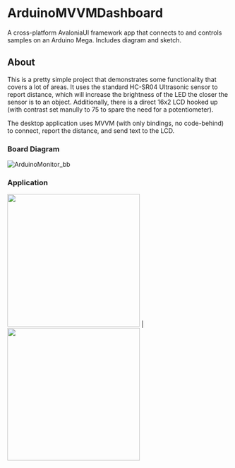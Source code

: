 # ArduinoMVVMDashboard
A cross-platform AvaloniaUI framework app that connects to and controls samples on an Arduino Mega. Includes diagram and sketch.

## About

This is a pretty simple project that demonstrates some functionality that covers a lot of areas. It uses the standard HC-SR04 Ultrasonic sensor to report distance, which will increase the brightness of the LED the closer the sensor is to an object. Additionally, there is a direct 16x2 LCD hooked up (with contrast set manully to 75 to spare the need for a potentiometer).

The desktop application uses MVVM (with only bindings, no code-behind) to connect, report the distance, and send text to the LCD.

### Board Diagram

![ArduinoMonitor_bb](https://user-images.githubusercontent.com/16778828/110229295-62c34e80-7ed6-11eb-84c9-bcf18a295495.png)

### Application

<img height="300" src="https://user-images.githubusercontent.com/16778828/110250290-8cb55900-7f48-11eb-9eda-c8fa81918c34.png"> | <img height="300" src="https://user-images.githubusercontent.com/16778828/110263728-8b565180-7f85-11eb-8269-1a198622c35c.png">
